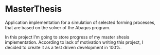 # MasterThesis
Application implementation for a simulation of selected forming processes, that are based on the solver of the Abaqus program.

In this project I'm going to store progress of my master shesis implementation.
According to lack of motivation writing this project, I decided to create it as a test driven development in 100%.
